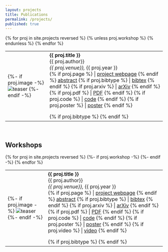 ```yaml
---
layout: projects
title: Publications
permalink: /projects/
published: true
---
```


<table class="projlist">
{% for proj in site.projects reversed %}
<tr>
  {% unless proj.workshop %}
    <td class="projimg">
     {%- if proj.image -%}
        <img src="/assets/img/{{ proj.image }}" alt="teaser"/>
     {%- endif -%}
    </td>
    <td class="projtext">
        <strong>{{ proj.title }}</strong> <br>
        <span>{{ proj.author}}</span> <br>
        <em>{{ proj.venue}},</em> {{ proj.year }} <br>
        <div class='projbutton'>
          {% if proj.page %} | <a href="{{proj.page}}" target="_blank">project webpage</a> {% endif %}
          <a href="javascript:toggleblock('{{proj.bibname}}-abs')">abstract</a>
          {% if proj.bibtype %} | <a href="javascript:toggleblock('{{proj.bibname}}-bib')">bibtex</a> {% endif %}
          {% if proj.arxiv %} | <a href="{{proj.arxiv}}" target="_blank">arXiv</a> {% endif %}
          {% if proj.pdf %} | <a href="{{proj.pdf}}" target="_blank">PDF</a> {% endif %}
          {% if proj.code %} | <a href="{{proj.code}}" target="_blank">code</a> {% endif %}
          {% if proj.poster %} | <a href="{{site.url}}/assets/download/{{proj.poster}}" target="_blank">poster</a> {% endif %}
        </div>
        <p class='abstract'>
            <i id='{{proj.bibname}}-abs' style="display:none;"> {{proj.excerpt}}</i>
        </p>
        {% if proj.bibtype %}
        <pre xml:space='preserve' class='bib' id='{{proj.bibname}}-bib' style="display:none;">@{{proj.bibtype}}&#123;{{proj.bibname}},
    title=&#123;{{proj.title}}},
    author=&#123;{{proj.bibauthor}}},
    booktitle=&#123;{{proj.bibbook}}},
    year=&#123;{{proj.year}}}}
{{proj.bib}}</pre>
        {% endif %}
    </td>
  {% endunless %}
</tr>
{% endfor %}
</table>

<br>
<h2>Workshops</h2>

<table class="projlist">
{% for proj in site.projects reversed %}
<tr>
  {%- if proj.workshop -%}
    <td class="projimg">
     {%- if proj.image -%}
        <img src="/assets/img/{{ proj.image }}" alt="teaser"/>
     {%- endif -%}
    </td>
    <td class="projtext">
        <strong>{{ proj.title }}</strong> <br>
        <span>{{ proj.author}}</span> <br>
        <em>{{ proj.venue}},</em> {{ proj.year }} <br>
        <div class='projbutton'>
          {% if proj.page %} | <a href="{{proj.page}}" target="_blank">project webpage</a> {% endif %}
          <a href="javascript:toggleblock('{{proj.bibname}}-abs')">abstract</a>
          {% if proj.bibtype %} | <a href="javascript:toggleblock('{{proj.bibname}}-bib')">bibtex</a> {% endif %}
          {% if proj.arxiv %} | <a href="{{proj.arxiv}}" target="_blank">arXiv</a> {% endif %}
          {% if proj.pdf %} | <a href="{{proj.pdf}}" target="_blank">PDF</a> {% endif %}
          {% if proj.code %} | <a href="{{proj.code}}" target="_blank">code</a> {% endif %}
          {% if proj.poster %} | <a href="{{site.url}}/download/{{proj.poster}}" target="_blank">poster</a> {% endif %}
          {% if proj.video %} | <a href="{{proj.video}}" target="_blank">video</a> {% endif %}
        </div>
        <p class='abstract'>
            <i id='{{proj.bibname}}-abs' style="display:none;"> {{proj.excerpt}}</i>
        </p>
        {% if proj.bibtype %}
        <pre xml:space='preserve' class='bib' id='{{proj.bibname}}-bib' style="display:none;">@{{proj.bibtype}}&#123;{{proj.bibname}},
    title=&#123;{{proj.title}}},
    author=&#123;{{proj.bibauthor}}},
    booktitle=&#123;{{proj.bibbook}}},
    year=&#123;{{proj.year}}}}
{{proj.bib}}</pre>
        {% endif %}
    </td>
  {%- endif -%}
</tr>
{% endfor %}
</table>



